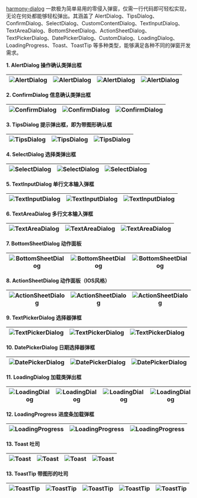 ﻿[harmony-dialog](https://ohpm.openharmony.cn/#/cn/detail/@pura%2Fharmony-dialog)
一款极为简单易用的零侵入弹窗，仅需一行代码即可轻松实现，无论在何处都能够轻松弹出。其涵盖了
AlertDialog、TipsDialog、ConfirmDialog、SelectDialog、CustomContentDialog、TextInputDialog、TextAreaDialog、BottomSheetDialog、ActionSheetDialog、TextPickerDialog、DatePickerDialog、CustomDialog、LoadingDialog、LoadingProgress、Toast、ToastTip
等多种类型，能够满足各种不同的弹窗开发需求。

**1. AlertDialog 操作确认类弹出框**

|![AlertDialog](https://wsrv.nl/?url=https://i-blog.csdnimg.cn/direct/91ec51562b5346ecac718110a4dcba34.png#pic_center) | ![AlertDialog](https://wsrv.nl/?url=https://i-blog.csdnimg.cn/direct/a5f1563c9773478390030fca87f6fe62.png#pic_center) |![AlertDialog](https://wsrv.nl/?url=https://i-blog.csdnimg.cn/direct/7bbc94395d6d40ce9aaf602827c48b3e.png#pic_center) |![AlertDialog](https://wsrv.nl/?url=https://i-blog.csdnimg.cn/direct/705fbe8925d543fba08bce0983458e0a.png#pic_center)|
|--|--|--|--|

**2. ConfirmDialog 信息确认类弹出框**

| ![ConfirmDialog](https://wsrv.nl/?url=https://i-blog.csdnimg.cn/direct/803d396003244fb1973a789700c3bcb5.png#pic_center) |![ConfirmDialog](https://wsrv.nl/?url=https://i-blog.csdnimg.cn/direct/7a12a1a1d1d04924b87740a72013f015.png#pic_center)|![ConfirmDialog](https://wsrv.nl/?url=https://i-blog.csdnimg.cn/direct/82e3adf267124946b0fe8cbe94a1245b.png#pic_center)|
|--|--|--|

**3. TipsDialog 提示弹出框，即为带图形确认框**

| ![TipsDialog](https://wsrv.nl/?url=https://i-blog.csdnimg.cn/direct/0821939d2b3c4b5b96677287c5dbdd54.png#pic_center) | ![TipsDialog](https://wsrv.nl/?url=https://i-blog.csdnimg.cn/direct/ba23010e91a54c189eb2d8bb7cb784cd.png#pic_center) |![TipsDialog](https://wsrv.nl/?url=https://i-blog.csdnimg.cn/direct/41506cc90fbb4143b551e315319dc22a.png#pic_center)|
|--|--|--|

**4. SelectDialog 选择类弹出框**

| ![SelectDialog](https://wsrv.nl/?url=https://i-blog.csdnimg.cn/direct/d2bbc80238af44e096c3f59344823227.png#pic_center) | ![SelectDialog](https://wsrv.nl/?url=https://i-blog.csdnimg.cn/direct/7cb629479d0d4ab48fdf1ae3115a727d.png#pic_center) |![SelectDialog](https://wsrv.nl/?url=https://i-blog.csdnimg.cn/direct/92725f132768493cbbeda144319b1231.png#pic_center)|
|--|--|--|

**5. TextInputDialog 单行文本输入弹框**

|![TextInputDialog](https://wsrv.nl/?url=https://i-blog.csdnimg.cn/direct/ac8cff18bcd04aeb84a9c1a4bdfebbb3.png#pic_center)|![TextInputDialog](https://wsrv.nl/?url=https://i-blog.csdnimg.cn/direct/c0f7f25bdee741a880e6860130a1d5cc.png#pic_center)|![TextInputDialog](https://wsrv.nl/?url=https://i-blog.csdnimg.cn/direct/c622169a26e04e0a9d0610a8c1019b7d.png#pic_center)|
|--|--|--|

**6. TextAreaDialog 多行文本输入弹框**

|![TextAreaDialog](https://wsrv.nl/?url=https://i-blog.csdnimg.cn/direct/d39b74e0d55444f5a902ea38b0802c2d.png#pic_center)|![TextAreaDialog](https://wsrv.nl/?url=https://i-blog.csdnimg.cn/direct/3c91613b1ac54e4497f21aaf3a7c8eee.png#pic_center)|![TextAreaDialog](https://wsrv.nl/?url=https://i-blog.csdnimg.cn/direct/87f9aee66fbe44248b2f17119b80f9ec.png#pic_center)|
|--|--|--|

**7. BottomSheetDialog 动作面板**

|![BottomSheetDialog](https://wsrv.nl/?url=https://i-blog.csdnimg.cn/direct/4157640e74fc437f908e3a1d5d15843b.png#pic_center) | ![BottomSheetDialog](https://wsrv.nl/?url=https://i-blog.csdnimg.cn/direct/7daf01d4ca1344d095f7802aa2d783b1.png#pic_center) |![BottomSheetDialog](https://wsrv.nl/?url=https://i-blog.csdnimg.cn/direct/743a3effe8304cc79736499d04376b4a.png#pic_center)|
|--|--|--|

**8. ActionSheetDialog 动作面板（IOS风格）**

| ![ActionSheetDialog](https://wsrv.nl/?url=https://i-blog.csdnimg.cn/direct/a7341cf47e894035acfd10b53bd17d1c.png#pic_center)|![ActionSheetDialog](https://wsrv.nl/?url=https://i-blog.csdnimg.cn/direct/ae59eb8ba4a44f9c92067b2d04033c94.png#pic_center) |![ActionSheetDialog](https://wsrv.nl/?url=https://i-blog.csdnimg.cn/direct/11ec15e0f55a4c75b255e7b6550c3d9e.png#pic_center)|
|--|--|--|

**9. TextPickerDialog 选择器弹框**

|![TextPickerDialog](https://wsrv.nl/?url=https://i-blog.csdnimg.cn/direct/ef133dbcf35b49cb98c97fbf7898d21e.png#pic_center) | ![TextPickerDialog](https://wsrv.nl/?url=https://i-blog.csdnimg.cn/direct/0d2b964d6a21490589ed8edc8aca6c59.png#pic_center)|![TextPickerDialog](https://wsrv.nl/?url=https://i-blog.csdnimg.cn/direct/02dd0756a9674919bd86b783c4d994c0.png#pic_center)|
|--|--|--|

**10. DatePickerDialog 日期选择器弹框**

|![DatePickerDialog](https://wsrv.nl/?url=https://i-blog.csdnimg.cn/direct/c61c02f151cf444e9361b26f62a5aa1d.png#pic_center) | ![DatePickerDialog](https://wsrv.nl/?url=https://i-blog.csdnimg.cn/direct/9d6d0f3dbd42419d8d9c9bcc36b85fd9.png#pic_center) |![DatePickerDialog](https://wsrv.nl/?url=https://i-blog.csdnimg.cn/direct/a183779413134f9f8fb980d83d34ec38.png#pic_center)|
|--|--|--|

**11. LoadingDialog 加载类弹出框**

|![LoadingDialog](https://wsrv.nl/?url=https://i-blog.csdnimg.cn/direct/4c545c5043634c9fb53d05b2668c3985.gif#pic_center)|![LoadingDialog](https://wsrv.nl/?url=https://i-blog.csdnimg.cn/direct/7c5d374f3615489ca064b6728c5a3735.gif#pic_center)|![LoadingDialog](https://wsrv.nl/?url=https://i-blog.csdnimg.cn/direct/974d1c46b0674b0c8c60dc89a1b8bf07.gif#pic_center)|![LoadingDialog](https://wsrv.nl/?url=https://i-blog.csdnimg.cn/direct/d48d049dda1d47829edeb6091d1564af.gif#pic_center)|
|--|--|--|--|

**12. LoadingProgress 进度条加载弹框**

|![LoadingProgress](https://wsrv.nl/?url=https://i-blog.csdnimg.cn/direct/b98c65cf26c9435da0968e3284066b8f.gif#pic_center)|![LoadingProgress](https://wsrv.nl/?url=https://i-blog.csdnimg.cn/direct/6c1a4ae2bd1e42948d10f4e4a1eaccec.gif#pic_center)|![LoadingProgress](https://wsrv.nl/?url=https://i-blog.csdnimg.cn/direct/fc1f45f579b7479ba8082e2df5d9abd1.gif#pic_center)|
|--|--|--|

**13. Toast 吐司**

|![Toast](https://wsrv.nl/?url=https://i-blog.csdnimg.cn/direct/6144b91f21f14134a1684205c06d7f79.png#pic_center)|![Toast](https://wsrv.nl/?url=https://i-blog.csdnimg.cn/direct/3004dc8b229f43ceafbb1c6de20f9fe7.png#pic_center)|![Toast](https://wsrv.nl/?url=https://i-blog.csdnimg.cn/direct/34e6119f44e94862abe121ad50dbfb24.png#pic_center)|![Toast](https://wsrv.nl/?url=https://i-blog.csdnimg.cn/direct/0dafa03ba50e459391cfe96497c32f56.png#pic_center)|
|--|--|--|--|

**13. ToastTip 带图形的吐司**

|![ToastTip](https://wsrv.nl/?url=https://i-blog.csdnimg.cn/direct/a36e5f9798214be4984a4184da483eac.png#pic_center)|![ToastTip](https://wsrv.nl/?url=https://i-blog.csdnimg.cn/direct/ad97fb764d33488d831cd2a0f3bd6002.png#pic_center)|![ToastTip](https://wsrv.nl/?url=https://i-blog.csdnimg.cn/direct/6c56f720ba7f4e449f6b039c1be9b8a6.png#pic_center)|![ToastTip](https://wsrv.nl/?url=https://i-blog.csdnimg.cn/direct/3b331546f847404fa689e17e1ce9c710.png#pic_center)|![ToastTip](https://wsrv.nl/?url=https://i-blog.csdnimg.cn/direct/6dd84c689eb44e9e96f57573464c557d.png#pic_center)|
|--|--|--|--|--|






